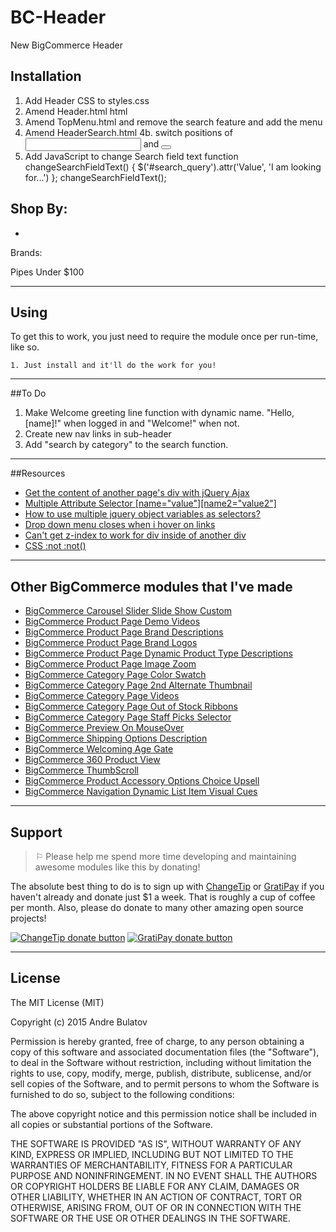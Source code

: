 # BC-Header
New BigCommerce Header

## Installation

1. Add Header CSS to styles.css
2. Amend Header.html html 
3. Amend TopMenu.html and remove the search feature and add the menu
4. Amend HeaderSearch.html 
  4b. switch positions of <input> and <button>
5. Add JavaScript to change Search field text 
	function changeSearchFieldText() {
		$('#search_query').attr('Value', 'I am looking for...')	
	};
	changeSearchFieldText();



Shop By:
- 
- 

Brands:


Pipes Under $100


------------------------------------------------------------------------------------


## Using

To get this to work, you just need to require the module once per run-time, like so.

    1. Just install and it'll do the work for you!  


------------------------------------------------------------------------------------


##To Do

1. Make Welcome greeting line function with dynamic name.  "Hello, [name]!" when logged in and "Welcome!" when not.
2. Create new nav links in sub-header
3. Add "search by category" to the search function.


------------------------------------------------------------------------------------


##Resources
- [Get the content of another page's div with jQuery Ajax](http://stackoverflow.com/questions/14683736/get-the-content-of-another-pages-div-with-jquery-ajax)
- [Multiple Attribute Selector [name="value"][name2="value2"]](https://api.jquery.com/multiple-attribute-selector/)
- [How to use multiple jquery object variables as selectors?](http://stackoverflow.com/questions/18504075/how-to-use-multiple-jquery-object-variables-as-selectors)
- [Drop down menu closes when i hover on links](http://stackoverflow.com/questions/23449103/drop-down-menu-closes-when-i-hover-on-links)
- [Can't get z-index to work for div inside of another div](http://stackoverflow.com/questions/4456234/cant-get-z-index-to-work-for-div-inside-of-another-div)
- [CSS :not :not()](https://developer.mozilla.org/en-US/docs/Web/CSS/:not)




------------------------------------------------------------------------------------


## Other BigCommerce modules that I've made

* [BigCommerce Carousel Slider Slide Show Custom](https://github.com/iamandrebulatov/BC-Carousel-Slider-Slide-Show-Custom)
* [BigCommerce Product Page Demo Videos](https://github.com/iamandrebulatov/BigCommerce-Product-Page-Demo-Videos)
* [BigCommerce Product Page Brand Descriptions](https://github.com/iamandrebulatov/BigCommerce-Product-Page-Brand-Descriptions)
* [BigCommerce Product Page Brand Logos](https://github.com/iamandrebulatov/BigCommerce-Product-Page-Brand-Logos)
* [BigCommerce Product Page Dynamic Product Type Descriptions](https://github.com/iamandrebulatov/BC-Product-Page-Dynamic-Product-Type-Descriptions)
* [BigCommerce Product Page Image Zoom](https://github.com/iamandrebulatov/BC-Product-Page-Image-Zoom)
* [BigCommerce Category Page Color Swatch](https://github.com/iamandrebulatov/BigCommerce-Color-Swatch-On-Category)
* [BigCommerce Category Page 2nd Alternate Thumbnail](https://github.com/iamandrebulatov/BigCommerce-Category-Pages-2nd-Alternate-Thumbnail)
* [BigCommerce Category Page Videos](https://github.com/iamandrebulatov/BigCommerce-Category-Page-Demo-Videos)
* [BigCommerce Category Page Out of Stock Ribbons](https://github.com/iamandrebulatov/BigCommerce-Out-of-Stock-Category-Items)
* [BigCommerce Category Page Staff Picks Selector](https://github.com/iamandrebulatov/BC-Staff-Picks-Selector)
* [BigCommerce Preview On MouseOver](https://github.com/iamandrebulatov/BC-Preview-On-MouseOver)
* [BigCommerce Shipping Options Description](https://github.com/iamandrebulatov/BC-Shipping-Options-Descriptions)
* [BigCommerce Welcoming Age Gate](https://github.com/iamandrebulatov/BC-Welcoming-Age-Gate)
* [BigCommerce 360 Product View](https://github.com/iamandrebulatov/BC-360-Product-View)
* [BigCommerce ThumbScroll](https://github.com/iamandrebulatov/BC-ThumbScroll)
* [BigCommerce Product Accessory Options Choice Upsell](https://github.com/iamandrebulatov/BC-Product-Accessory-Options-Choice-Upsell)
* [BigCommerce Navigation Dynamic List Item Visual Cues](https://github.com/iamandrebulatov/BC-Nav-Dynamic-List-Item-Visual-Cues)


------------------------------------------------------------------------------------


## Support

> ⚐ Please help me spend more time developing and maintaining awesome modules like this by donating!

The absolute best thing to do is to sign up with [ChangeTip](//changetip.com) or [GratiPay](//gratipay.com) if you haven't already and donate just $1 a week. That is roughly a cup of coffee per month. Also, please do donate to many other amazing open source projects!

[![ChangeTip donate button](http://andrebulatov.com/wp-content/uploads/tipme_button.png)](//www.changetip.com/tipme/andre.bulatov/ "Donate once-off to this project using ChangeTip")
[![GratiPay donate button](http://andrebulatov.com/wp-content/uploads/gratipay-button.png)](//www.gratipay.com/andrebulatov/ "Donate once-off to this project using GratiPay")


------------------------------------------------------------------------------------


## License

The MIT License (MIT)

Copyright (c) 2015 Andre Bulatov

Permission is hereby granted, free of charge, to any person obtaining a copy
of this software and associated documentation files (the "Software"), to deal
in the Software without restriction, including without limitation the rights
to use, copy, modify, merge, publish, distribute, sublicense, and/or sell
copies of the Software, and to permit persons to whom the Software is
furnished to do so, subject to the following conditions:

The above copyright notice and this permission notice shall be included in
all copies or substantial portions of the Software.

THE SOFTWARE IS PROVIDED "AS IS", WITHOUT WARRANTY OF ANY KIND, EXPRESS OR
IMPLIED, INCLUDING BUT NOT LIMITED TO THE WARRANTIES OF MERCHANTABILITY,
FITNESS FOR A PARTICULAR PURPOSE AND NONINFRINGEMENT. IN NO EVENT SHALL THE
AUTHORS OR COPYRIGHT HOLDERS BE LIABLE FOR ANY CLAIM, DAMAGES OR OTHER
LIABILITY, WHETHER IN AN ACTION OF CONTRACT, TORT OR OTHERWISE, ARISING FROM,
OUT OF OR IN CONNECTION WITH THE SOFTWARE OR THE USE OR OTHER DEALINGS IN
THE SOFTWARE.

